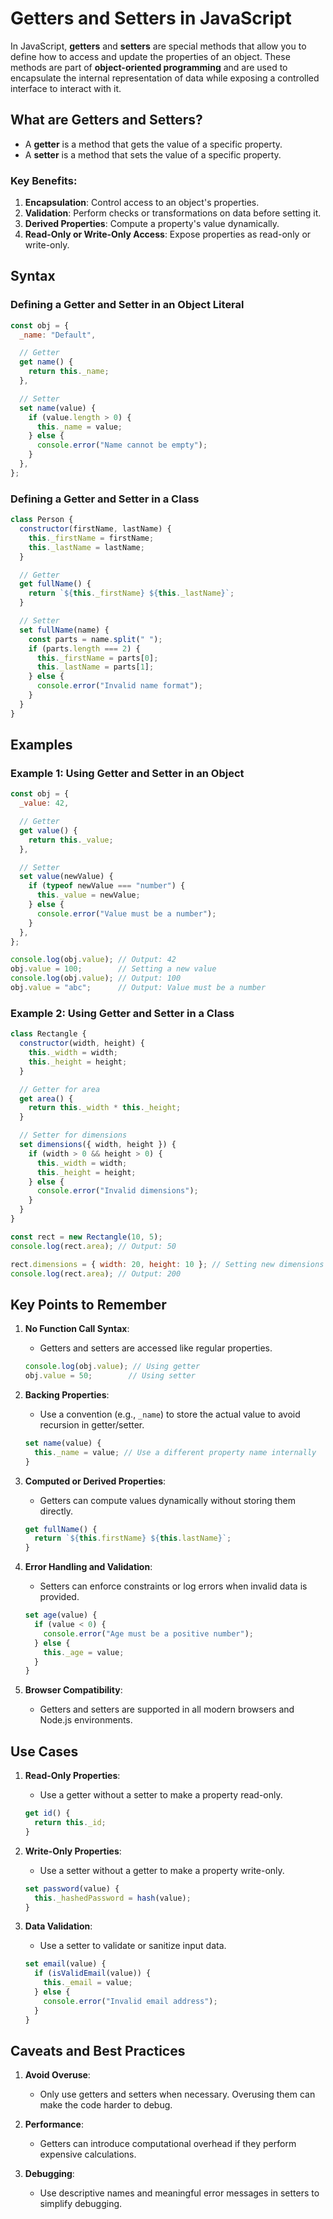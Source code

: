 # Getters and Setters in JavaScript

In JavaScript, **getters** and **setters** are special methods that allow you to define how to access and update the properties of an object. These methods are part of **object-oriented programming** and are used to encapsulate the internal representation of data while exposing a controlled interface to interact with it.


## **What are Getters and Setters?**

- A **getter** is a method that gets the value of a specific property.
- A **setter** is a method that sets the value of a specific property.

### Key Benefits:
1. **Encapsulation**: Control access to an object's properties.
2. **Validation**: Perform checks or transformations on data before setting it.
3. **Derived Properties**: Compute a property's value dynamically.
4. **Read-Only or Write-Only Access**: Expose properties as read-only or write-only.



## **Syntax**

### Defining a Getter and Setter in an Object Literal
```javascript
const obj = {
  _name: "Default",

  // Getter
  get name() {
    return this._name;
  },

  // Setter
  set name(value) {
    if (value.length > 0) {
      this._name = value;
    } else {
      console.error("Name cannot be empty");
    }
  },
};
```

### Defining a Getter and Setter in a Class
```javascript
class Person {
  constructor(firstName, lastName) {
    this._firstName = firstName;
    this._lastName = lastName;
  }

  // Getter
  get fullName() {
    return `${this._firstName} ${this._lastName}`;
  }

  // Setter
  set fullName(name) {
    const parts = name.split(" ");
    if (parts.length === 2) {
      this._firstName = parts[0];
      this._lastName = parts[1];
    } else {
      console.error("Invalid name format");
    }
  }
}
```


## **Examples**

### Example 1: Using Getter and Setter in an Object
```javascript
const obj = {
  _value: 42,

  // Getter
  get value() {
    return this._value;
  },

  // Setter
  set value(newValue) {
    if (typeof newValue === "number") {
      this._value = newValue;
    } else {
      console.error("Value must be a number");
    }
  },
};

console.log(obj.value); // Output: 42
obj.value = 100;        // Setting a new value
console.log(obj.value); // Output: 100
obj.value = "abc";      // Output: Value must be a number
```

### Example 2: Using Getter and Setter in a Class
```javascript
class Rectangle {
  constructor(width, height) {
    this._width = width;
    this._height = height;
  }

  // Getter for area
  get area() {
    return this._width * this._height;
  }

  // Setter for dimensions
  set dimensions({ width, height }) {
    if (width > 0 && height > 0) {
      this._width = width;
      this._height = height;
    } else {
      console.error("Invalid dimensions");
    }
  }
}

const rect = new Rectangle(10, 5);
console.log(rect.area); // Output: 50

rect.dimensions = { width: 20, height: 10 }; // Setting new dimensions
console.log(rect.area); // Output: 200
```



## **Key Points to Remember**

1. **No Function Call Syntax**:
   - Getters and setters are accessed like regular properties.
   ```javascript
   console.log(obj.value); // Using getter
   obj.value = 50;        // Using setter
   ```

2. **Backing Properties**:
   - Use a convention (e.g., `_name`) to store the actual value to avoid recursion in getter/setter.
   ```javascript
   set name(value) {
     this._name = value; // Use a different property name internally
   }
   ```

3. **Computed or Derived Properties**:
   - Getters can compute values dynamically without storing them directly.
   ```javascript
   get fullName() {
     return `${this.firstName} ${this.lastName}`;
   }
   ```

4. **Error Handling and Validation**:
   - Setters can enforce constraints or log errors when invalid data is provided.
   ```javascript
   set age(value) {
     if (value < 0) {
       console.error("Age must be a positive number");
     } else {
       this._age = value;
     }
   }
   ```

5. **Browser Compatibility**:
   - Getters and setters are supported in all modern browsers and Node.js environments.


## **Use Cases**

1. **Read-Only Properties**:
   - Use a getter without a setter to make a property read-only.
   ```javascript
   get id() {
     return this._id;
   }
   ```

2. **Write-Only Properties**:
   - Use a setter without a getter to make a property write-only.
   ```javascript
   set password(value) {
     this._hashedPassword = hash(value);
   }
   ```

3. **Data Validation**:
   - Use a setter to validate or sanitize input data.
   ```javascript
   set email(value) {
     if (isValidEmail(value)) {
       this._email = value;
     } else {
       console.error("Invalid email address");
     }
   }
   ```


## **Caveats and Best Practices**

1. **Avoid Overuse**:
   - Only use getters and setters when necessary. Overusing them can make the code harder to debug.

2. **Performance**:
   - Getters can introduce computational overhead if they perform expensive calculations.

3. **Debugging**:
   - Use descriptive names and meaningful error messages in setters to simplify debugging.

